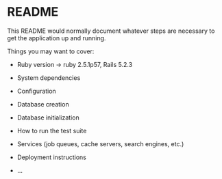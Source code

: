 # README

This README would normally document whatever steps are necessary to get the
application up and running.

Things you may want to cover:

* Ruby version -> ruby 2.5.1p57, Rails 5.2.3

* System dependencies

* Configuration

* Database creation

* Database initialization

* How to run the test suite

* Services (job queues, cache servers, search engines, etc.)

* Deployment instructions

* ...
